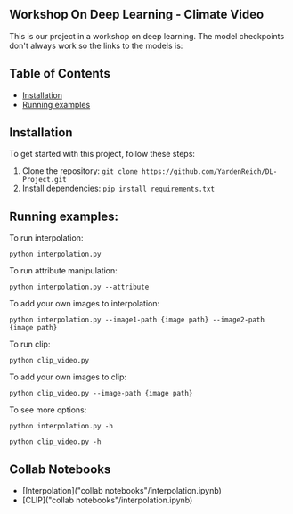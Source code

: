 ## Workshop On Deep Learning - Climate Video

This is our project in a workshop on deep learning.
The model checkpoints don't always work so the links to the models is:


## Table of Contents

- [Installation](#installation)
- [Running examples](#running-examples)


## Installation

To get started with this project, follow these steps:

1. Clone the repository: `git clone https://github.com/YardenReich/DL-Project.git`
2. Install dependencies: `pip install requirements.txt`

## Running examples:
To run interpolation:
```
python interpolation.py
```
To run attribute manipulation:
```
python interpolation.py --attribute
```
To add your own images to interpolation:
```
python interpolation.py --image1-path {image path} --image2-path {image path}
```
To run clip:
```
python clip_video.py
```
To add your own images to clip:
```
python clip_video.py --image-path {image path}
```
To see more options:
```
python interpolation.py -h
```
```
python clip_video.py -h
```

## Collab Notebooks

- [Interpolation]("collab notebooks"/interpolation.ipynb)
- [CLIP]("collab notebooks"/interpolation.ipynb)

